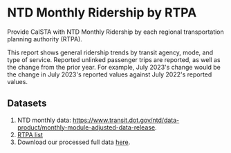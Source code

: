# NTD Monthly Ridership by RTPA

Provide CalSTA with NTD Monthly Ridership by each regional transportation planning authority (RTPA).

This report shows general ridership trends by transit agency, mode, and type of service. Reported unlinked passenger trips are reported, as well as the change from the prior year. For example, July 2023's change would be the change in July 2023's reported values against July 2022's reported values.

## Datasets
1. NTD monthly data: https://www.transit.dot.gov/ntd/data-product/monthly-module-adjusted-data-release. 
2. [RTPA list](https://gis.data.ca.gov/datasets/CAEnergy::regional-transportation-planning-agencies/explore?appid=cf412a17daaa47bca93c6d6b7e77aff0&edit=true)
3. Download our processed full data [here](https://storage.googleapis.com/calitp-publish-data-analysis/ntd_monthly_ridership/).